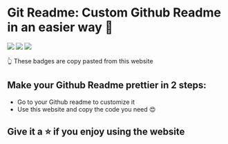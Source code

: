 # Git Readme: Custom Github Readme in an easier way 🥳

<img src="https://img.shields.io/badge/react-%2320232a.svg?style=for-the-badge&logo=react&logoColor=%2361DAFB"> <img src="https://img.shields.io/badge/SASS-hotpink.svg?style=for-the-badge&logo=SASS&logoColor=white"> <img src="https://img.shields.io/badge/materialui-%230081CB.svg?style=for-the-badge&logo=material-ui&logoColor=white">

👆 These badges are copy pasted from this website 

## Make your Github Readme prettier in 2 steps:
* Go to your Github readme to customize it
* Use this website and copy the code you need 😍

## Give it a ⭐️ if you enjoy using the website
